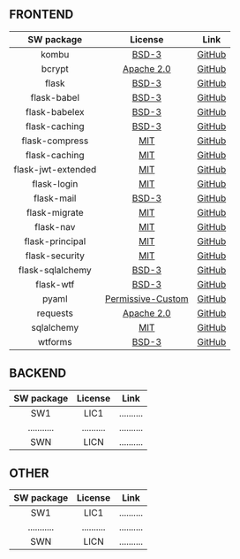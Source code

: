 ## FRONTEND

| SW package  |  License   | Link       |
| :---------: | :--------: | :--------: |
| kombu | [BSD-3](https://github.com/celery/kombu/blob/master/LICENSE) | [GitHub](https://github.com/celery/kombu) |
| bcrypt | [Apache 2.0](https://github.com/pyca/bcrypt/blob/master/LICENSE) | [GitHub](https://github.com/pyca/bcrypt/) |
| flask | [BSD-3](https://github.com/pallets/flask/blob/master/LICENSE) | [GitHub](https://github.com/pallets/flask) |
| flask-babel | [BSD-3](https://github.com/python-babel/flask-babel/blob/master/LICENSE) | [GitHub](https://github.com/python-babel/flask-babel) |
| flask-babelex | [BSD-3](https://github.com/mrjoes/flask-babelex/blob/master/LICENSE) | [GitHub](https://github.com/mrjoes/flask-babelex) |
| flask-caching | [BSD-3](https://github.com/sh4nks/flask-caching/blob/master/LICENSE) | [GitHub](https://github.com/sh4nks/flask-caching) |
| flask-compress | [MIT](https://github.com/jmcarp/flask-compress/blob/master/LICENSE) | [GitHub](https://github.com/jmcarp/flask-compress) |
| flask-caching | [MIT](https://github.com/ThaWeatherman/flask-hashing/blob/master/LICENSE.txt) | [GitHub](https://github.com/ThaWeatherman/flask-hashing) |
| flask-jwt-extended | [MIT](https://github.com/vimalloc/flask-jwt-extended/blob/master/LICENSE) | [GitHub](https://github.com/vimalloc/flask-jwt-extended) |
| flask-login | [MIT](https://github.com/maxcountryman/flask-login/blob/master/LICENSE) | [GitHub](https://github.com/maxcountryman/flask-login) |
| flask-mail | [BSD-3](https://github.com/mattupstate/flask-mail/blob/master/LICENSE) | [GitHub](https://github.com/mattupstate/flask-mail) |
| flask-migrate | [MIT](https://github.com/miguelgrinberg/Flask-Migrate/blob/master/LICENSE) | [GitHub](https://github.com/miguelgrinberg/Flask-Migrate) |
| flask-nav | [MIT](https://github.com/mbr/flask-nav/blob/master/LICENSE) | [GitHub](https://github.com/mbr/flask-nav) |
| flask-principal | [MIT](https://github.com/mattupstate/flask-principal/blob/master/LICENSE) | [GitHub](https://github.com/mattupstate/flask-principal) |
| flask-security | [MIT](https://github.com/mattupstate/flask-security/blob/develop/LICENSE) | [GitHub](https://github.com/mattupstate/flask-security) |
| flask-sqlalchemy | [BSD-3](https://github.com/mitsuhiko/flask-sqlalchemy/blob/master/LICENSE) | [GitHub](https://github.com/mitsuhiko/flask-sqlalchemy) |
| flask-wtf | [BSD-3](https://github.com/lepture/flask-wtf/blob/master/LICENSE) | [GitHub](https://github.com/lepture/flask-wtf) |
| pyaml | [Permissive-Custom](https://github.com/mk-fg/pretty-yaml/blob/master/COPYING) | [GitHub](https://github.com/mk-fg/pretty-yaml) |
| requests | [Apache 2.0](https://github.com/requests/requests/blob/master/LICENSE) | [GitHub](https://github.com/requests/requests) |
| sqlalchemy | [MIT](https://github.com/sqlalchemy/sqlalchemy/blob/master/LICENSE) | [GitHub](https://github.com/sqlalchemy/sqlalchemy) |
| wtforms | [BSD-3](https://github.com/wtforms/wtforms/blob/master/LICENSE.rst) | [GitHub](https://github.com/wtforms/wtforms) |

## BACKEND

| SW package  |  License   | Link       |
| :---------: | :--------: | :--------: |
| SW1         | LIC1       | .......... |
| ........... | .......... | .......... |
| SWN         | LICN       | .......... |

## OTHER

| SW package  |  License   | Link       |
| :---------: | :--------: | :--------: |
| SW1         | LIC1       | .......... |
| ........... | .......... | .......... |
| SWN         | LICN       | .......... |

